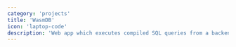 ```yaml
---
category: 'projects'
title: 'WasmDB'
icon: 'laptop-code'
description: 'Web app which executes compiled SQL queries from a backend service. A demonstration of Lightweight Modular Staging in the Web in combination with WebAssembly'
---
```

